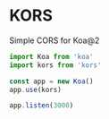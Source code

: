 # KORS 

Simple CORS for Koa@2

```js
import Koa from 'koa'
import kors from 'kors'

const app = new Koa()
app.use(kors)

app.listen(3000)
```
